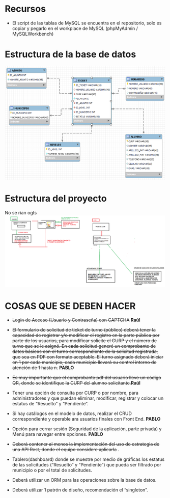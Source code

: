 # Recursos
- El script de las tablas de MySQL se encuentra en el repositorio, solo es copiar y pegarlo en el workplace de MySQL (phpMyAdmin / MySQLWorkbench)

# Estructura de la base de datos  
![Estrcutura base de datos](/src/images/estructurabd.png)

# Estructura del proyecto 
No se rian ogts
![Estrcutura del proyecto](/src/images/MAL%20HECHO.png)

# COSAS QUE SE DEBEN HACER

- ~~Login de Acceso (Usuario y Contraseña) con CAPTCHA~~   **Raúl**

- ~~El formulario de solicitud de ticket de turno (público) deberá tener la capacidad de registrar y/o modificar el registro en la parte pública por parte de los usuarios, para modificar solicite el CURP y el número de turno que se le asignó. En cada solicitud generé un comprobante de datos básicos con el turno correspondiente de la solicitud registrada, que sea en PDF con formato aceptable. El turno asignado deberá iniciar en 1 por cada municipio, cada municipio llevará su control interno de atención de 1 hasta n.~~ **PABLO**

- ~~Es muy importante que el comprobante pdf del usuario lleve un código QR, donde se identifique la CURP del alumno solicitante.~~**Raúl**

- Tener una opción de consulta por CURP o por nombre, para administradores y que puedan eliminar, modificar, registrar y colocar un estatus de “Resuelto” y “Pendiente”.

- Si hay catálogos en el modelo de datos, realizar el CRUD correspondiente y operable ara usuarios finales con Front End. **PABLO**

- Opción para cerrar sesión (Seguridad de la aplicación, parte privada) y Menú para navegar entre opciones. **PABLO**

- ~~Deberá contener al menos la implementación del uso de estrategia de una API Rest, donde el equipo considere aplicarla~~ .

- Tablero(dashboard) donde se muestre por medio de gráficas los estatus de las solicitudes (“Resuelto” y “Pendiente”) que pueda ser filtrado por municipio o por el total de solicitudes.

- Deberá utilizar un ORM para las operaciones sobre la base de datos.

- Deberá utilizar 1 patrón de diseño, recomendación el “singleton”.
